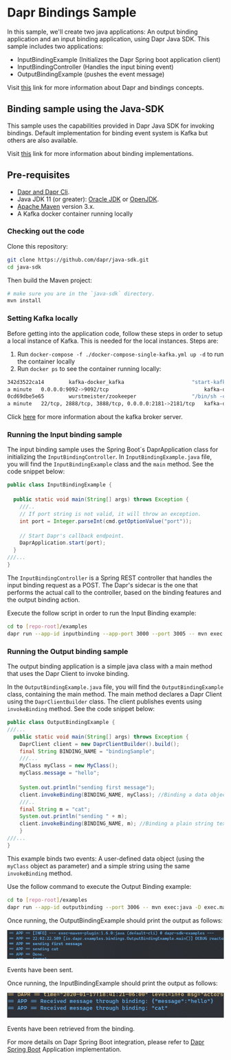 # Dapr Bindings Sample

In this sample, we'll create two java applications: An output binding application and an input binding application, using Dapr Java SDK. 
This sample includes two applications:

* InputBindingExample (Initializes the Dapr Spring boot application client)
* InputBindingController (Handles the input bining event)
* OutputBindingExample (pushes the event message)

Visit [this](https://github.com/dapr/docs/tree/master/concepts/bindings) link for more information about Dapr and bindings concepts.
 
## Binding sample using the Java-SDK

This sample uses the capabilities provided in Dapr Java SDK for invoking bindings. Default implementation for binding event system is Kafka but others are also available.

Visit [this](https://github.com/dapr/components-contrib/tree/master/bindings) link for more information about binding implementations.


## Pre-requisites

* [Dapr and Dapr Cli](https://github.com/dapr/docs/blob/master/getting-started/environment-setup.md#environment-setup).
* Java JDK 11 (or greater): [Oracle JDK](https://www.oracle.com/technetwork/java/javase/downloads/index.html#JDK11) or [OpenJDK](https://jdk.java.net/13/).
* [Apache Maven](https://maven.apache.org/install.html) version 3.x.
* A Kafka docker container running locally

### Checking out the code

Clone this repository:

```sh
git clone https://github.com/dapr/java-sdk.git
cd java-sdk
```

Then build the Maven project:

```sh
# make sure you are in the `java-sdk` directory.
mvn install
```
### Setting Kafka locally

Before getting into the application code, follow these steps in order to setup a local instance of Kafka. This is needed for the local instances.  Steps are:

1. Run `docker-compose -f ./docker-compose-single-kafka.yml up -d` to run the container locally
2. Run `docker ps` to see the container running locally: 

```bash
342d3522ca14        kafka-docker_kafka                      "start-kafka.sh"         14 hours ago        Up About
a minute   0.0.0.0:9092->9092/tcp                               kafka-docker_kafka_1
0cd69dbe5e65        wurstmeister/zookeeper                  "/bin/sh -c '/usr/sb…"   8 days ago          Up About
a minute   22/tcp, 2888/tcp, 3888/tcp, 0.0.0.0:2181->2181/tcp   kafka-docker_zookeeper_1
```
Click [here](https://github.com/wurstmeister/kafka-docker) for more information about the kafka broker server.

### Running the Input binding sample

The input binding sample uses the Spring Boot´s DaprApplication class for initializing the `InputBindingController`. In `InputBindingExample.java` file, you will find the `InputBindingExample` class and the `main` method. See the code snippet below:

```java
public class InputBindingExample {

  public static void main(String[] args) throws Exception {
    ///..
    // If port string is not valid, it will throw an exception.
    int port = Integer.parseInt(cmd.getOptionValue("port"));

    // Start Dapr's callback endpoint.
    DaprApplication.start(port);
  }
///...
}
```

The `InputBindingController` is a Spring REST controller that handles the input binding request as a POST. The Dapr's sidecar is the one that performs the actual call to the controller, based on the binding features and the output binding action. 

 Execute the follow script in order to run the Input Binding example:
```sh
cd to [repo-root]/examples
dapr run --app-id inputbinding --app-port 3000 --port 3005 -- mvn exec:java -D exec.mainClass=io.dapr.examples.bindings.InputBindingExample -D exec.args="-p 3000"
```

### Running the Output binding sample

The output binding application is a simple java class with a main method that uses the Dapr Client to invoke binding.

In the `OutputBindingExample.java` file, you will find the `OutputBindingExample` class, containing the main method. The main method declares a Dapr Client using the `DaprClientBuilder` class. The client publishes events using `invokeBinding` method. See the code snippet below:  
```java
public class OutputBindingExample {
///...
  public static void main(String[] args) throws Exception {
    DaprClient client = new DaprClientBuilder().build();
    final String BINDING_NAME = "bindingSample";
    ///...
    MyClass myClass = new MyClass();
    myClass.message = "hello";

    System.out.println("sending first message");
    client.invokeBinding(BINDING_NAME, myClass); //Binding a data object
    ///..
    final String m = "cat";
    System.out.println("sending " + m);
    client.invokeBinding(BINDING_NAME, m); //Binding a plain string text
    }
///...
}
```

This example binds two events: A user-defined data object (using the `myClass` object as parameter) and a simple string using the same `invokeBinding` method.

Use the follow command to execute the Output Binding example:

```sh
cd to [repo-root]/examples
dapr run --app-id outputbinding --port 3006 -- mvn exec:java -D exec.mainClass=io.dapr.examples.bindings.OutputBindingExample
```

Once running, the OutputBindingExample should print the output as follows:

![publisheroutput](../../../../../resources/img/outputbinding.png)

Events have been sent.

Once running, the InputBindingExample should print the output as follows:

![publisheroutput](../../../../../resources/img/inputbinding.png)

Events have been retrieved from the binding.

For more details on Dapr Spring Boot integration, please refer to [Dapr Spring Boot](/../java/io/dapr/springboot/DaprApplication.java) Application implementation.